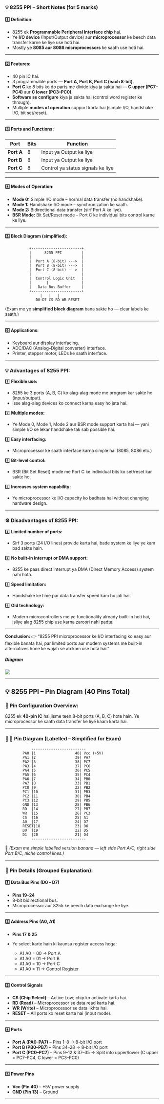 
### 💡 **8255 PPI – Short Notes (for 5 marks)**

#### **1️⃣ Definition:**

* 8255 ek **Programmable Peripheral Interface chip** hai.
* Ye **I/O device** (Input/Output device) aur **microprocessor** ke beech data transfer karne ke liye use hoti hai.
* Mostly ye **8085 aur 8086 microprocessors** ke saath use hoti hai.

---

#### **2️⃣ Features:**

* 40 pin IC hai.
* 3 programmable ports — **Port A, Port B, Port C (each 8-bit)**.
* **Port C** ke 8 bits ko do parts me divide kiya ja sakta hai — **C upper (PC7–PC4)** aur **C lower (PC3–PC0)**.
* **Software se configure** kiya ja sakta hai (control word register ke through).
* Multiple **modes of operation** support karta hai (simple I/O, handshake I/O, bit set/reset).

---

#### **3️⃣ Ports and Functions:**

| Port       | Bits | Function                          |
| ---------- | ---- | --------------------------------- |
| **Port A** | 8    | Input ya Output ke liye           |
| **Port B** | 8    | Input ya Output ke liye           |
| **Port C** | 8    | Control ya status signals ke liye |

---

#### **4️⃣ Modes of Operation:**

* **Mode 0:** Simple I/O mode – normal data transfer (no handshake).
* **Mode 1:** Handshake I/O mode – synchronization ke saath.
* **Mode 2:** Bidirectional data transfer (sirf Port A ke liye).
* **BSR Mode:** Bit Set/Reset mode – Port C ke individual bits control karne ke liye.

---

#### **5️⃣ Block Diagram (simplified):**

```
           +-----------------------+
           |      8255 PPI         |
           |                       |
           |  Port A (8-bit) --->  |
           |  Port B (8-bit) --->  |
           |  Port C (8-bit) --->  |
           |                       |
           |  Control Logic Unit   |
           |       |               |
           |   Data Bus Buffer     |
           +-----------------------+
                |   |   |
              D0–D7 CS RD WR RESET
```

(Exam me ye **simplified block diagram** bana sakte ho — clear labels ke saath.)

---

#### **6️⃣ Applications:**

* Keyboard aur display interfacing.
* ADC/DAC (Analog–Digital converter) interface.
* Printer, stepper motor, LEDs ke saath interface.


---


### 💡 **Advantages of 8255 PPI:**

1️⃣ **Flexible use:**

* 8255 ke 3 ports (A, B, C) ko alag-alag mode me program kar sakte ho (input/output).
* Isse alag-alag devices ko connect karna easy ho jata hai.

2️⃣ **Multiple modes:**

* Ye Mode 0, Mode 1, Mode 2 aur BSR mode support karta hai — yani simple I/O se lekar handshake tak sab possible hai.

3️⃣ **Easy interfacing:**

* Microprocessor ke saath interface karna simple hai (8085, 8086 etc.)

4️⃣ **Bit-level control:**

* BSR (Bit Set Reset) mode me Port C ke individual bits ko set/reset kar sakte ho.

5️⃣ **Increases system capability:**

* Ye microprocessor ke I/O capacity ko badhata hai without changing hardware design.

---

### ⚙️ **Disadvantages of 8255 PPI:**

1️⃣ **Limited number of ports:**

* Sirf 3 ports (24 I/O lines) provide karta hai, bade system ke liye ye kam pad sakte hain.

2️⃣ **No built-in interrupt or DMA support:**

* 8255 ke paas direct interrupt ya DMA (Direct Memory Access) system nahi hota.

3️⃣ **Speed limitation:**

* Handshake ke time par data transfer speed kam ho jati hai.

4️⃣ **Old technology:**

* Modern microcontrollers me ye functionality already built-in hoti hai, isliye alag 8255 chip use karna zaroori nahi padta.

---

**Conclusion:**
👉 “8255 PPI microprocessor ke I/O interfacing ko easy aur flexible banata hai, par limited ports aur modern systems me built-in alternatives hone ke wajah se ab kam use hota hai.”

##### Diagram 
<img src="https://github.com/snortsniper15/markdown/blob/main/img/block8255.png">

---

## 💡 **8255 PPI – Pin Diagram (40 Pins Total)**

### 🧩 **Pin Configuration Overview:**

8255 ek **40-pin IC** hai jisme teen 8-bit ports (A, B, C) hote hain.
Ye microprocessor ke saath data transfer ke liye kaam karta hai.

---

### 🧠 **📘 Pin Diagram (Labelled – Simplified for Exam)**

```
            -------------------------
        PA0 |1                  40| Vcc (+5V)
        PA1 |2                  39| PA7
        PA2 |3                  38| PC7
        PA3 |4                  37| PC6
        PA4 |5                  36| PC5
        PA5 |6                  35| PC4
        PA6 |7                  34| PB0
        PA7 |8                  33| PB1
        PC0 |9                  32| PB2
        PC1 |10                 31| PB3
        PC2 |11                 30| PB4
        PC3 |12                 29| PB5
        GND |13                 28| PB6
        RD  |14                 27| PB7
        WR  |15                 26| PC3
        CS  |16                 25| A1
        A0  |17                 24| D7
        RESET|18                23| D6
        D0  |19                 22| D5
        D1  |20                 21| D4
            -------------------------
```

🧾 *(Exam me simple labelled version banana — left side Port A/C, right side Port B/C, niche control lines.)*

---

### 🔌 **Pin Details (Grouped Explanation):**

#### **1️⃣ Data Bus Pins (D0 – D7)**

* **Pins 19–24**
* 8-bit bidirectional bus.
* Microprocessor aur 8255 ke beech data exchange ke liye.

---

#### **2️⃣ Address Pins (A0, A1)**

* **Pins 17 & 25**
* Ye select karte hain ki kaunsa register access hoga:

  * A1 A0 = 00 → Port A
  * A1 A0 = 01 → Port B
  * A1 A0 = 10 → Port C
  * A1 A0 = 11 → Control Register

---

#### **3️⃣ Control Signals**

* **CS (Chip Select)** – Active Low; chip ko activate karta hai.
* **RD (Read)** – Microprocessor se data read karta hai.
* **WR (Write)** – Microprocessor se data likhta hai.
* **RESET** – All ports ko reset karta hai (input mode).

---

#### **4️⃣ Ports**

* **Port A (PA0–PA7)** – Pins 1–8 → 8-bit I/O port
* **Port B (PB0–PB7)** – Pins 34–28 → 8-bit I/O port
* **Port C (PC0–PC7)** – Pins 9–12 & 37–35 → Split into upper/lower (C upper = PC7–PC4, C lower = PC3–PC0)

---

#### **5️⃣ Power Pins**

* **Vcc (Pin 40)** – +5V power supply
* **GND (Pin 13)** – Ground

---


